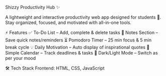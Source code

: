 Shizzy Productivity Hub ✨

A lightweight and interactive productivity web app designed for students 🚀.
Stay organized, focused, and motivated with all-in-one tools.

⚡ Features
✅ To-Do List – Add, complete & delete tasks
📝 Notes Section – Save quick notes/reminders
⏳ Pomodoro Timer – 25 min focus & 5 min break cycle
💡 Daily Motivation – Auto display of inspirational quotes
📅 Simple Calendar – Track deadlines & tasks
🌙 Dark/Light Mode – Switch as per your mood

🛠 Tech Stack
Frontend: HTML, CSS, JavaScript
